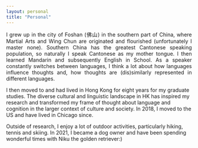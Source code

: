 ```yaml
---
layout: personal
title: "Personal"
---
```

<p align="justify">
I grew up in the city of Foshan (佛山) in the southern part of China, where Martial Arts and Wing Chun are originated and flourished (unfortunately I master none). Southern China has the greatest Cantonese speaking population, so naturally I speak Cantonese as my mother tongue. I then learned Mandarin and subsequently English in School. As a speaker constantly switches between languages, I think a lot about how languages influence thoughts and, how thoughts are (dis)similarly represented in different languages. 

I then moved to and had lived in Hong Kong for eight years for my graduate studies. The diverse cultural and linguistic landscape in HK has inspired my research and transformed my frame of thought about language and cognition in the larger context of culture and society. In 2018, I moved to the US and have lived in Chicago since. 

Outside of research, I enjoy a lot of outdoor activities, particularly hiking, tennis and skiing. In 2021, I became a dog owner and have been spending wonderful times with Niku the golden retriever:) </p>
